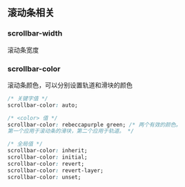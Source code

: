 ## 滚动条相关

### scrollbar-width
滚动条宽度

### scrollbar-color
滚动条颜色，可以分别设置轨道和滑块的颜色
```css
/* 关键字值 */
scrollbar-color: auto;

/* <color> 值 */
scrollbar-color: rebeccapurple green; /* 两个有效的颜色。
第一个应用于滚动条的滑块，第二个应用于轨道。 */

/* 全局值 */
scrollbar-color: inherit;
scrollbar-color: initial;
scrollbar-color: revert;
scrollbar-color: revert-layer;
scrollbar-color: unset;

```